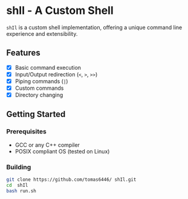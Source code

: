 # shIl - A Custom Shell

`shIl` is a custom shell implementation, offering a unique command line experience and extensibility.

## Features

- [x] Basic command execution
- [x] Input/Output redirection (`<`, `>`, `>>`)
- [x] Piping commands (`|`)
- [x] Custom commands
- [x] Directory changing

## Getting Started

### Prerequisites

- GCC or any C++ compiler
- POSIX compliant OS (tested on Linux)

### Building

```bash
git clone https://github.com/tomas6446/ shIl.git
cd  shIl
bash run.sh
```

